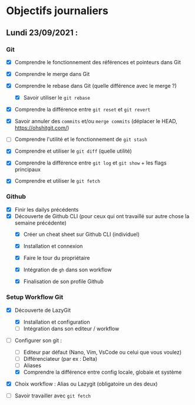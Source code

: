# Objectifs journaliers

## Lundi 23/09/2021 :

### Git

- [x] Comprendre le fonctionnement des références et pointeurs dans Git
- [x] Comprendre le merge dans Git
- [x] Comprendre le rebase dans Git (quelle différence avec le merge ?)
  - [x] Savoir utiliser le `git rebase`
- [x] Comprendre la différence entre `git reset` et `git revert`
- [x] Savoir annuler des `commits` et/ou `merge commits` (déplacer le HEAD, https://ohshitgit.com/)
- [ ] Comprendre l'utilité et le fonctionnement de `git stash`
- [x] Comprendre et utiliser le `git diff` (quelle utilité)
- [x] Comprendre la différence entre `git log` et `git show` + les flags principaux
- [x] Comprendre et utiliser le `git fetch`


### Github

- [x] Finir les dailys précédents
- [x] Découverte de Github CLI (pour ceux qui ont travaillé sur autre chose la semaine précédente)
  - [x] Créer un cheat sheet sur Github CLI (individuel)
  - [x] Installation et connexion
  - [x] Faire le tour du propriétaire
  - [x] Intégration de `gh` dans son workflow
  - [x] Finalisation de son profile Github


### Setup Workflow Git

- [x] Découverte de LazyGit
  - [x] Installation et configuration
  - [ ] Intégration dans son editeur / workflow
- [ ] Configurer son git :
  - [ ] Editeur par défaut (Nano, Vim, VsCode ou celui que vous voulez)
  - [ ] Différenciateur (par ex : Delta)
  - [ ] Aliases
  - [x] Comprendre la différence entre config locale, globale et système
- [x] Choix workflow : Alias ou Lazygit (obligatoire un des deux)
- [ ] Savoir travailler avec `git fetch`

